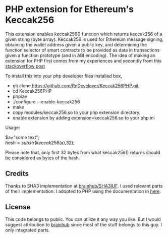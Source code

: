 # PHP extension for Ethereum's Keccak256
This extension enables keccak256() function which returns keccak256 of a given string (byte array).
Keccak256 is used for Ethereum message signing, obtaining the wallet address given a public key, and determining the function selector of smart contracts to be provided as data in transactions given a function prototype (and in ABI encoding).
The idea of making an extension for PHP first comes from my experiences and secondly from this [stackoverflow post](https://stackoverflow.com/questions/44742153/keccak-256-in-php)

To install this into your php developer files installed box,
   * git clone https://github.com/RnDevelover/Keccak256PHP.git
   * cd Keccak256PHP
   * phpize
   * ./configure --enable-keccak256
   * make
   * copy modules/keccak256.so to your php extension directory.
   * enable extension by adding extension=keccak256.so to your php.ini

Usage:

$a="some text";<br/>
$hash=substr(keccak256($a),32);

Please note that, only first 32 bytes from what keccak256() returns should be considered as bytes of the hash.

## Credits

Thanks to SHA3 implementation at [brainhub/SHA3IUF](https://github.com/brainhub/SHA3IUF). I used relevant parts of their implementation. 
I adopted to PHP using the documentation in [here](https://devzone.zend.com/303/extension-writing-part-i-introduction-to-php-and-zend/).


## License

This code belongs to public. You can utilize it any way you like. But I would suggest attribution to [brainhub](https://github.com/brainhub/SHA3IUF) since most of the stuff belongs to this guy. I only integrated parts.
